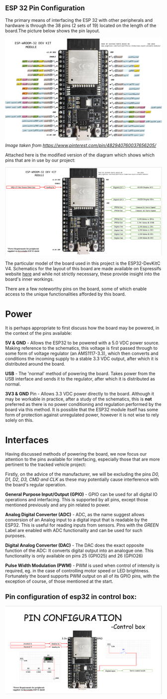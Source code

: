 ## ESP 32 Pin Configuration

The primary means of interfacing the ESP 32 with other peripherals and hardware is through the 38 pins (2 sets of 19) located on the length of the board.The picture below shows the pin layout.

![Standard Pin Configuration](../Pin_Configuration/Pictures/esp32_pinout.jpg)
*Image taken from https://www.pinterest.com/pin/482940760037656205/*

Attached here is the modified version of the diagram which shows which pins that are in use by our project:

![](https://github.com/Tristan-Technologies/EASem2Help/blob/master/ESP_32/Pin_Configuration/ESP321.png)


The particular model of the board used in this project is the ESP32-DevKitC V4. Schematics for the layout of this board are made available on Espressifs website [here](https://dl.espressif.com/dl/schematics/esp32_devkitc_v4-sch.pdf) and while not strictly necessary, these provide insight into the board's inner workings.

There are a few noteworthy pins on the board, some of which enable access to the unique functionalities afforded by this board.

# Power

It is perhaps appropriate to first discuss how the board may be powered, in the context of the pins available:

**5V & GND** - Allows the ESP32 to be powered with a 5.0 VDC power source. Making reference to the schematics, this voltage is first passed through to some form of voltage regulator (an AMS1117-3.3), which then converts and conditions the incoming supply to a stable 3.3 VDC output, after which it is distributed around the board.

**USB** - The 'normal' method of powering the board. Takes power from the USB interface and sends it to the regulator, after which it is distributed as normal.

**3V3 & GND** Pin - Allows 3.3 VDC power directly to the board. Although it may be workable in practice, after a study of the schematics, this is **not** preferred as there is no power conditioning and regulation performed by the board via this method. It is possible that the ESP32 module itself has some form of protection against unregulated power, however it is not wise to rely solely on this.

# Interfaces

Having discussed methods of powering the board, we now focus our attention to the pins available for interfacing, especially those that are more pertinent to the tracked vehicle project:

Firstly, on the advice of the manufacturer, we will be excluding the pins *D0, D1, D2, D3, CMD and CLK* as these may potentially cause interference with the board's regular operation.

**General Purpose Input/Output (GPIO)** - GPIO can be used for all digital IO operations and interfacing. This is supported by all pins, except those mentioned previously and any pin related to power.

**Analog Digital Converter (ADC)** - ADC, as the name suggest allows conversion of an Analog input to a digital input that is readable by the ESP32. This is useful for reading inputs from sensors. Pins with the *GREEN* Label are enabled with ADC functionality and can be used for such purposes.

**Digital Analog Converter (DAC)** - The DAC does the exact opposite function of the ADC: It converts digital output into an analogue one. This functionality is only available on pins 25 (GPIO25) and 26 (GPIO26)

**Pulse Width Modulation (PWM)** - PWM is used when control of intensity is required, eg. in the case of controlling motor speed or LED brightness. Fortunately the board supports PWM output on all of its GPIO pins, with the exception of course, of those mentioned at the start.

## Pin configuration of esp32 in control box: 
![](https://github.com/Tristan-Technologies/EASem2Help/blob/master/ESP_32/Pin_Configuration/ESP322.png)
